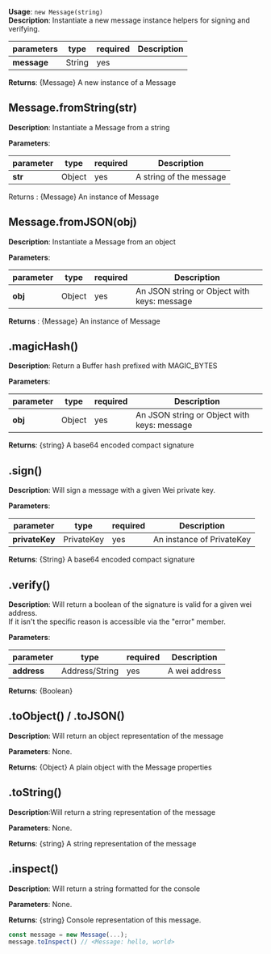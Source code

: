 **Usage**: `new Message(string)`  
**Description**: Instantiate a new message instance helpers for signing and verifying.

| parameters  | type   | required | Description |
| ----------- | ------ | -------- | ----------- |
| **message** | String | yes      |             |

**Returns**: {Message} A new instance of a Message

## Message.fromString(str)

**Description**: Instantiate a Message from a string

**Parameters**:

| parameter | type   | required | Description             |
| --------- | ------ | -------- | ----------------------- |
| **str**   | Object | yes      | A string of the message |

Returns : {Message} An instance of Message

## Message.fromJSON(obj)

**Description**: Instantiate a Message from an object

**Parameters**:

| parameter | type   | required | Description                                 |
| --------- | ------ | -------- | ------------------------------------------- |
| **obj**   | Object | yes      | An JSON string or Object with keys: message |

**Returns** : {Message} An instance of Message

## .magicHash()

**Description**: Return a Buffer hash prefixed with MAGIC_BYTES

**Parameters**:

| parameter | type   | required | Description                                 |
| --------- | ------ | -------- | ------------------------------------------- |
| **obj**   | Object | yes      | An JSON string or Object with keys: message |

**Returns**: {string} A base64 encoded compact signature

## .sign()

**Description**: Will sign a message with a given Wei private key.

**Parameters**:

| parameter      | type       | required | Description               |
| -------------- | ---------- | -------- | ------------------------- |
| **privateKey** | PrivateKey | yes      | An instance of PrivateKey |

**Returns**: {String} A base64 encoded compact signature

## .verify()

**Description**: Will return a boolean of the signature is valid for a given wei address.  
If it isn't the specific reason is accessible via the "error" member.

**Parameters**:

| parameter   | type           | required | Description    |
| ----------- | -------------- | -------- | -------------- |
| **address** | Address/String | yes      | A wei address |

**Returns**: {Boolean}

## .toObject() / .toJSON()

**Description**: Will return an object representation of the message

**Parameters**: None.

**Returns**: {Object} A plain object with the Message properties

## .toString()

**Description**:Will return a string representation of the message

**Parameters**: None.

**Returns**: {string} A string representation of the message

## .inspect()

**Description**: Will return a string formatted for the console

**Parameters**: None.

**Returns**: {string} Console representation of this message.

```js
const message = new Message(...);
message.toInspect() // <Message: hello, world>
```
